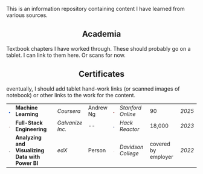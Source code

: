 This is an information repository containing content I have learned from various sources.

<h2 align="center"> Academia </h2>

Textbook chapters I have worked through. These should probably go on a tablet. I can link to them here. Or scans for now.

<h2 align="center"> Certificates </h2>

eventually, I should add tablet hand-work links (or scanned images of notebook) or other links to the work for the content.

<table>
  <tbody>
    <!-- Add more rows as needed -->
    <tr>
      <td><img src="assets/coursera.jpg" width="50"/></td>
      <td><strong>Machine Learning</strong></td>
      <td><em>Coursera</em></td>
      <td>Andrew Ng</td>
      <td><img src="assets/sf_online.jpg"/></td>
      <td><em>Stanford Online</em></td>
      <td>90</td>
      <td><em>2025</em></td>
    </tr>
    <tr>
      <td><img src="assets/galvanize.jpg" width="50"/></td>
      <td><strong>Full-Stack Engineering</strong></td>
      <td><em>Galvanize Inc.</em></td>
      <td>--</td>
      <td><img src="assets/hr.jpg"/></td>
      <td><em>Hack Reactor</em></td>
      <td>18,000</td>
      <td><em>2023</em></td>
    </tr>
    <tr>
      <td><img src="assets/edx.jpg"/></td>
      <td><strong>Analyzing and Visualizing Data with Power BI</strong></td>
      <td><em>edX</em></td>
      <td>Person</td>
      <td><img src="assets/dc.jpg"/></td>
      <td><em>Davidson College</em></td>
      <td>covered by employer</td>
      <td><em>2022</em></td>
    </tr>
  </tbody>
</table>
